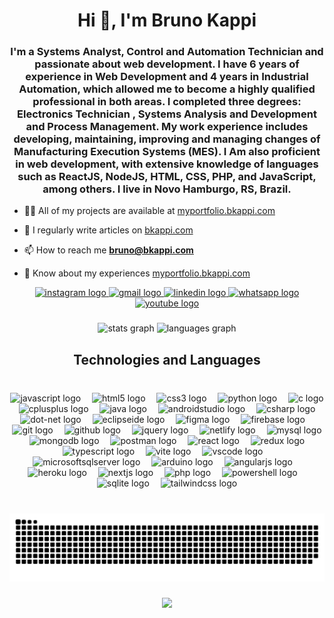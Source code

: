 <h1 align="center">Hi 👋, I'm Bruno Kappi</h1>
<h3 align="center">I'm a Systems Analyst, Control and Automation Technician and passionate about web development. I have 6 years of experience in Web Development and 4 years in Industrial Automation, which allowed me to become a highly qualified professional in both areas. I completed three degrees: Electronics Technician , Systems Analysis and Development and Process Management. My work experience includes developing, maintaining, improving and managing changes of Manufacturing Execution Systems (MES). I Am also proficient in web development, with extensive knowledge of languages such as ReactJS, NodeJS, HTML, CSS, PHP, and JavaScript, among others. I live in Novo Hamburgo, RS, Brazil.</h3>

- 👨‍💻 All of my projects are available at [myportfolio.bkappi.com](myportfolio.bkappi.com)

- 📝 I regularly write articles on [bkappi.com](bkappi.com)

- 📫 How to reach me **bruno@bkappi.com**

- 📄 Know about my experiences [myportfolio.bkappi.com](myportfolio.bkappi.com)


<div align="center">
  <a href="https://www.instagram.com/brunokappi" target="_blank">
    <img src="https://img.shields.io/static/v1?message=Instagram&logo=instagram&label=&color=E4405F&logoColor=white&labelColor=&style=for-the-badge" height="35" alt="instagram logo"  />
  </a>
  <a href="brunokappidematos2@gmail.com" target="_blank">
    <img src="https://img.shields.io/static/v1?message=Gmail&logo=gmail&label=&color=D14836&logoColor=white&labelColor=&style=for-the-badge" height="35" alt="gmail logo"  />
  </a>
  <a href="https://www.linkedin.com/in/brunokappi/" target="_blank">
    <img src="https://img.shields.io/static/v1?message=LinkedIn&logo=linkedin&label=&color=0077B5&logoColor=white&labelColor=&style=for-the-badge" height="35" alt="linkedin logo"  />
  </a>
  <a href="wa.me/5551994635740" target="_blank">
    <img src="https://img.shields.io/static/v1?message=Whatsapp&logo=whatsapp&label=&color=25D366&logoColor=white&labelColor=&style=for-the-badge" height="35" alt="whatsapp logo"  />
  </a>
  <a href="https://www.youtube.com/channel/UCi1vgKgBELQVsM9SSr_lAhQ" target="_blank">
    <img src="https://img.shields.io/static/v1?message=Youtube&logo=youtube&label=&color=FF0000&logoColor=white&labelColor=&style=for-the-badge" height="35" alt="youtube logo"  />
  </a>
</div>


###

<div align="center">
  <img src="https://github-readme-stats.vercel.app/api?username=brunokappi&hide_title=false&hide_rank=false&show_icons=true&include_all_commits=true&count_private=true&disable_animations=false&theme=dracula&locale=en&hide_border=false" height="150" alt="stats graph"  />
  <img src="https://github-readme-stats.vercel.app/api/top-langs?username=brunokappi&locale=en&hide_title=false&layout=compact&card_width=320&langs_count=5&theme=dracula&hide_border=false" height="150" alt="languages graph"  />
</div>

###

###

<h2 align="center">Technologies and Languages</h2>

###

<br clear="both">

<div align="center">
  <img src="https://skillicons.dev/icons?i=js" height="70" alt="javascript logo"  />
  <img width="10" />
  <img src="https://skillicons.dev/icons?i=html" height="70" alt="html5 logo"  />
  <img width="10" />
  <img src="https://skillicons.dev/icons?i=css" height="70" alt="css3 logo"  />
  <img width="10" />
  <img src="https://skillicons.dev/icons?i=py" height="70" alt="python logo"  />
  <img width="10" />
  <img src="https://skillicons.dev/icons?i=c" height="70" alt="c logo"  />
  <img width="10" />
  <img src="https://skillicons.dev/icons?i=cpp" height="70" alt="cplusplus logo"  />
  <img width="10" />
  <img src="https://skillicons.dev/icons?i=java" height="70" alt="java logo"  />
  <img width="10" />
  <img src="https://skillicons.dev/icons?i=androidstudio" height="70" alt="androidstudio logo"  />
  <img width="10" />
  <img src="https://skillicons.dev/icons?i=cs" height="70" alt="csharp logo"  />
  <img width="10" />
  <img src="https://skillicons.dev/icons?i=dotnet" height="70" alt="dot-net logo"  />
  <img width="10" />
  <img src="https://skillicons.dev/icons?i=eclipse" height="70" alt="eclipseide logo"  />
  <img width="10" />
  <img src="https://skillicons.dev/icons?i=figma" height="70" alt="figma logo"  />
  <img width="10" />
  <img src="https://skillicons.dev/icons?i=firebase" height="70" alt="firebase logo"  />
  <img width="10" />
  <img src="https://skillicons.dev/icons?i=git" height="70" alt="git logo"  />
  <img width="10" />
  <img src="https://skillicons.dev/icons?i=github" height="70" alt="github logo"  />
  <img width="10" />
  <img src="https://skillicons.dev/icons?i=jquery" height="70" alt="jquery logo"  />
  <img width="10" />
  <img src="https://skillicons.dev/icons?i=netlify" height="70" alt="netlify logo"  />
  <img width="10" />
  <img src="https://skillicons.dev/icons?i=mysql" height="70" alt="mysql logo"  />
  <img width="10" />
  <img src="https://skillicons.dev/icons?i=mongodb" height="70" alt="mongodb logo"  />
  <img width="10" />
  <img src="https://skillicons.dev/icons?i=postman" height="70" alt="postman logo"  />
  <img width="10" />
  <img src="https://skillicons.dev/icons?i=react" height="70" alt="react logo"  />
  <img width="10" />
  <img src="https://skillicons.dev/icons?i=redux" height="70" alt="redux logo"  />
  <img width="10" />
  <img src="https://skillicons.dev/icons?i=ts" height="70" alt="typescript logo"  />
  <img width="10" />
  <img src="https://skillicons.dev/icons?i=vite" height="70" alt="vite logo"  />
  <img width="10" />
  <img src="https://skillicons.dev/icons?i=vscode" height="70" alt="vscode logo"  />
  <img width="10" />
  <img src="https://cdn.simpleicons.org/microsoftsqlserver/CC2927" height="70" alt="microsoftsqlserver logo"  />
  <img width="10" />
  <img src="https://skillicons.dev/icons?i=arduino" height="70" alt="arduino logo"  />
  <img width="10" />
  <img src="https://skillicons.dev/icons?i=angular" height="70" alt="angularjs logo"  />
  <img width="10" />
  <img src="https://skillicons.dev/icons?i=heroku" height="70" alt="heroku logo"  />
  <img width="10" />
  <img src="https://skillicons.dev/icons?i=nextjs" height="70" alt="nextjs logo"  />
  <img width="10" />
  <img src="https://skillicons.dev/icons?i=php" height="70" alt="php logo"  />
  <img width="10" />
  <img src="https://skillicons.dev/icons?i=powershell" height="70" alt="powershell logo"  />
  <img width="10" />
  <img src="https://skillicons.dev/icons?i=sqlite" height="70" alt="sqlite logo"  />
  <img width="10" />
  <img src="https://skillicons.dev/icons?i=tailwind" height="70" alt="tailwindcss logo"  />
</div>

###


###

<br clear="both">

<img src="https://raw.githubusercontent.com/brunokappi/brunokappi/output/snake.svg" alt="Snake animation" />

###

<div align="center">
  <img src="https://profile-counter.glitch.me/brunokappi/count.svg?"  />
</div>

###

